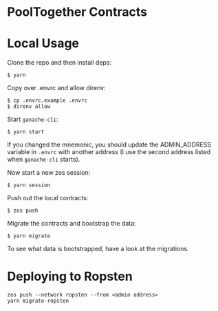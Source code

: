 # PoolTogether Contracts

# Local Usage

Clone the repo and then install deps:

```
$ yarn
```

Copy over .envrc and allow direnv:

```
$ cp .envrc.example .envrc
$ direnv allow
```

Start `ganache-cli`:

```
$ yarn start
```

If you changed the mnemonic, you should update the ADMIN_ADDRESS variable in `.envrc` with another address (I use the second address listed when `ganache-cli` starts).

Now start a new zos session:

```
$ yarn session
```

Push out the local contracts:

```
$ zos push
```

Migrate the contracts and bootstrap the data:

```
$ yarn migrate
```

To see what data is bootstrapped, have a look at the migrations.


# Deploying to Ropsten

```
zos push --network ropsten --from <admin address>
yarn migrate-ropsten
```
